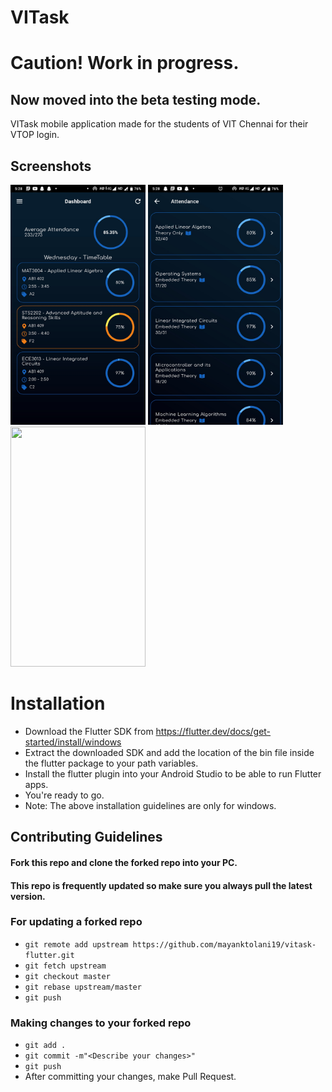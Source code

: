 # VITask

# Caution! Work in progress. 

## Now moved into the beta testing mode.

VITask mobile application made for the students of VIT Chennai for their VTOP login.

## Screenshots

<img src="images/dashboard.jpg" width="216" height="384"> <img src="images/attendance.jpg" width="216" height="384"> 
<img src="images/bunk meter.jpg" width="216" height="384">

# Installation

* Download the Flutter SDK from https://flutter.dev/docs/get-started/install/windows
* Extract the downloaded SDK and add the location of the bin file inside the flutter package to your path variables.
* Install the flutter plugin into your Android Studio to be able to run Flutter apps.
* You're ready to go.
* Note: The above installation guidelines are only for windows.

## Contributing Guidelines

#### Fork this repo and clone the forked repo into your PC.
#### This repo is frequently updated so make sure you always pull the latest version.

### For updating a forked repo
* `git remote add upstream https://github.com/mayanktolani19/vitask-flutter.git`
* `git fetch upstream`
* `git checkout master`
* `git rebase upstream/master`
* `git push`

### Making changes to your forked repo
* `git add .`
* `git commit -m"<Describe your changes>"`
* `git push`
* After committing your changes, make Pull Request.
